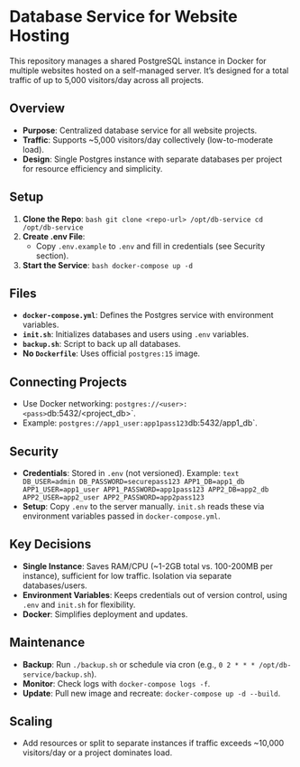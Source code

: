 # Database Service for Website Hosting

This repository manages a shared PostgreSQL instance in Docker for multiple websites hosted on a self-managed server. It’s designed for a total traffic of up to 5,000 visitors/day across all projects.

## Overview
- **Purpose**: Centralized database service for all website projects.
- **Traffic**: Supports ~5,000 visitors/day collectively (low-to-moderate load).
- **Design**: Single Postgres instance with separate databases per project for resource efficiency and simplicity.

## Setup
1. **Clone the Repo**:
   `bash
   git clone <repo-url> /opt/db-service
   cd /opt/db-service
   `
2. **Create .env File**:
   - Copy `.env.example` to `.env` and fill in credentials (see Security section).
3. **Start the Service**:
   `bash
   docker-compose up -d
   `

## Files
- **`docker-compose.yml`**: Defines the Postgres service with environment variables.
- **`init.sh`**: Initializes databases and users using `.env` variables.
- **`backup.sh`**: Script to back up all databases.
- **No `Dockerfile`**: Uses official `postgres:15` image.

## Connecting Projects
- Use Docker networking: `postgres://<user>:<pass>`db:5432/<project_db>`.
- Example: `postgres://app1_user:app1pass123`db:5432/app1_db`.

## Security
- **Credentials**: Stored in `.env` (not versioned). Example:
  `text
  DB_USER=admin
  DB_PASSWORD=securepass123
  APP1_DB=app1_db
  APP1_USER=app1_user
  APP1_PASSWORD=app1pass123
  APP2_DB=app2_db
  APP2_USER=app2_user
  APP2_PASSWORD=app2pass123
  `
- **Setup**: Copy `.env` to the server manually. `init.sh` reads these via environment variables passed in `docker-compose.yml`.

## Key Decisions
- **Single Instance**: Saves RAM/CPU (~1-2GB total vs. 100-200MB per instance), sufficient for low traffic. Isolation via separate databases/users.
- **Environment Variables**: Keeps credentials out of version control, using `.env` and `init.sh` for flexibility.
- **Docker**: Simplifies deployment and updates.

## Maintenance
- **Backup**: Run `./backup.sh` or schedule via cron (e.g., `0 2 * * * /opt/db-service/backup.sh`).
- **Monitor**: Check logs with `docker-compose logs -f`.
- **Update**: Pull new image and recreate: `docker-compose up -d --build`.

## Scaling
- Add resources or split to separate instances if traffic exceeds ~10,000 visitors/day or a project dominates load.

